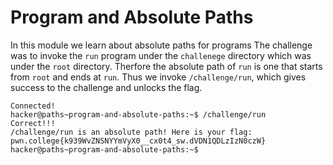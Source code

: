 # Program and Absolute Paths
In this module we learn about absolute paths for programs
The challenge was to invoke the `run` program under the `challenege` directory which was under the `root` directory.
Therfore the absolute path of `run` is one that starts from `root` and ends at `run`.
Thus we invoke `/challenge/run`, which gives success to the challenge and unlocks the flag.
```
Connected!
hacker@paths~program-and-absolute-paths:~$ /challenge/run
Correct!!!
/challenge/run is an absolute path! Here is your flag:
pwn.college{k939WvZNSNYYmVyX0__cx0t4_sw.dVDN1QDLzIzN0czW}
hacker@paths~program-and-absolute-paths:~$
```
